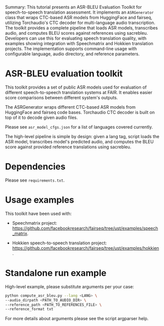 Summary: This tutorial presents an ASR-BLEU Evaluation Toolkit for speech-to-speech translation assessment. It implements an `ASRGenerator` class that wraps CTC-based ASR models from HuggingFace and fairseq, utilizing Torchaudio's CTC decoder for multi-language audio transcription. The toolkit provides a complete pipeline that loads ASR models, transcribes audio, and computes BLEU scores against references using sacrebleu. Developers can use this for evaluating speech translation quality, with examples showing integration with Speechmatrix and Hokkien translation projects. The implementation supports command-line usage with configurable language, audio directory, and reference parameters.

# ASR-BLEU evaluation toolkit

This toolkit provides a set of public ASR models used for evaluation of different speech-to-speech translation systems at FAIR. It enables easier score comparisons between different system's outputs.

The ASRGenerator wraps different CTC-based ASR models from HuggingFace and fairseq code bases. Torchaudio CTC decoder is built on top of it to decode given audio files.

Please see `asr_model_cfgs.json` for a list of languages covered currently.

The high-level pipeline is simple by design: given a lang tag, script loads the ASR model, transcribes model's predicted audio, and computes the BLEU score against provided reference translations using sacrebleu.

# Dependencies

Please see `requirements.txt`. 

# Usage examples

This toolkit have been used with:

* Speechmatrix project: https://github.com/facebookresearch/fairseq/tree/ust/examples/speech_matrix.

* Hokkien speech-to-speech translation project: https://github.com/facebookresearch/fairseq/tree/ust/examples/hokkien.

# Standalone run example

High-level example, please substitute arguments per your case:

```bash
python compute_asr_bleu.py --lang <LANG> \
--audio_dirpath <PATH_TO_AUDIO_DIR> \
--reference_path <PATH_TO_REFERENCES_FILE> \
--reference_format txt
```

For more details about arguments please see the script argparser help.
